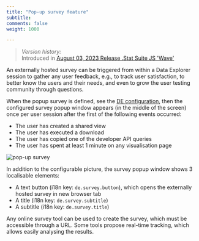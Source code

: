 ```yaml
---
title: "Pop-up survey feature"
subtitle: 
comments: false
weight: 1000

---
```


> *Version history:*  
> Introduced in [August 03, 2023 Release .Stat Suite JS 'Wave'](/dotstatsuite-documentation/changelog/#august-03-2023)  

An externally hosted survey can be triggered from within a Data Explorer session to gather any user feedback, e.g., to track user satisfaction, to better know the users and their needs, and even to grow the user testing community through questions.  

When the popup survey is defined, see the [DE configuration](https://sis-cc.gitlab.io/dotstatsuite-documentation/configurations/de-configuration/#user-research-pop-up-survey-feature), then the configured survey popup window appears (in the middle of the screen) once per user session after the first of the following events occurred: 
- The user has created a shared view
- The user has executed a download
- The user has copied one of the developer API queries
- The user has spent at least 1 minute on any visualisation page  
  
![pop-up survey](/dotstatsuite-documentation/images/pop-up-survey.png)  
  
In addition to the configurable picture, the survey popup window shows 3 localisable elements:
- A text button (i18n key: `de.survey.button`), which opens the externally hosted survey in new browser tab
- A title (i18n key: `de.survey.subtitle`)
- A subtitle (i18n key: `de.survey.title`)

Any online survey tool can be used to create the survey, which must be accessible through a URL. Some tools propose real-time tracking, which allows easily analysing the results. 
